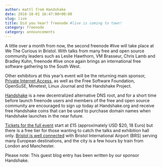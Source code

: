 ```yaml
---
author: mattl from Handshake
date: 2018-10-01 16:47:00+00:00
slug: live
title: Did you hear? freenode #live is coming to town!
category: freenode
category: announcements
---
```


A little over a month from now, the second freenode #live will take place at We The Curious in Bristol. With talks from many free and open source community leaders such as Leslie Hawthorn, VM Brasseur, Chris Lamb and Bradley Kuhn, freenode #live once again brings an international free software gathering to the South West. 

Other exhibitors at this year’s event will be the returning main sponsor, [Private Internet Access](https://www.privateinternetaccess.com/pages/buy-vpn/freend/), as well as the Free Software Foundation, OpenSuSE, Minetest, Linux Journal and the Handshake Project. 

[Handshake](http://handshake.org) is a new decentralized alternative DNS root, and for a short time before launch freenode users and members of the free and open source community are encouraged to sign up today at Handshake.org and receive free Handshake coins that can be used to purchase domain names when Handshake launches in the near future.

[Tickets for the full event](https://freenode.live/tickets) start at £15 (approximately USD $20, 18 Euro) but there is a free tier for those wanting to catch the talks and exhibition hall only. [Bristol is well connected](https://visitbristol.co.uk/about-bristol/travel-to-bristol) with Bristol International Airport (BRS) serving many European destinations, and the city is a few hours by train from London and Manchester. 

Please note: This guest blog entry has been written by our sponsor Handshake.

